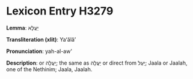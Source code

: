 # Lexicon Entry H3279

**Lemma**: יַעֲלָא

**Transliteration (xlit)**: Yaʻălâʼ

**Pronunciation**: yah-al-aw'

**Description**:
or יַעֲלָה; the same as יַעֲלָה or direct from יַעַל; Jaala or Jaalah, one of the Nethinim; Jaala, Jaalah.
